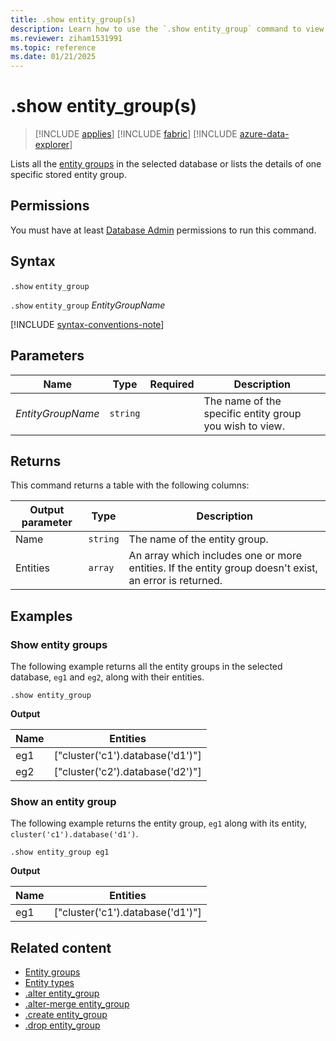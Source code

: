 ```yaml
---
title: .show entity_group(s)
description: Learn how to use the `.show entity_group` command to view existing entity groups.
ms.reviewer: ziham1531991
ms.topic: reference
ms.date: 01/21/2025
---
```


# .show entity_group(s)

> [!INCLUDE [applies](../includes/applies-to-version/applies.md)] [!INCLUDE [fabric](../includes/applies-to-version/fabric.md)] [!INCLUDE [azure-data-explorer](../includes/applies-to-version/azure-data-explorer.md)]

Lists all the [entity groups](entity-groups.md) in the selected database or lists the details of one specific stored entity group.

## Permissions

You must have at least [Database Admin](../access-control/role-based-access-control.md) permissions to run this command.

## Syntax

`.show` `entity_group`

`.show` `entity_group` *EntityGroupName*

[!INCLUDE [syntax-conventions-note](../includes/syntax-conventions-note.md)]

## Parameters

|Name|Type|Required|Description|
|--|--|--|--|
|*EntityGroupName*| `string` | |The name of the specific entity group you wish to view. |

## Returns

This command returns a table with the following columns:

|Output parameter |Type |Description|
|---|---|---|
|Name | `string` | The name of the entity group.|
|Entities | `array` | An array which includes one or more entities. If the entity group doesn't exist, an error is returned.|

## Examples

### Show entity groups

The following example returns all the entity groups in the selected database,  `eg1` and `eg2`, along with their entities.

```kusto
.show entity_group
```

**Output**

|Name|Entities|
|---|---|
|eg1|["cluster('c1').database('d1')"]|
|eg2|["cluster('c2').database('d2')"]|

### Show an entity group

The following example returns the entity group, `eg1` along with its entity, `cluster('c1').database('d1')`.

```kusto
.show entity_group eg1
```

**Output**

|Name|Entities|
|---|---|
|eg1|["cluster('c1').database('d1')"]|

## Related content

* [Entity groups](entity-groups.md)
* [Entity types](../query/schema-entities/index.md)
* [.alter entity_group](alter-entity-group.md)
* [.alter-merge entity_group](alter-merge-entity-group.md)
* [.create entity_group](create-entity-group.md)
* [.drop entity_group](drop-entity-group.md)